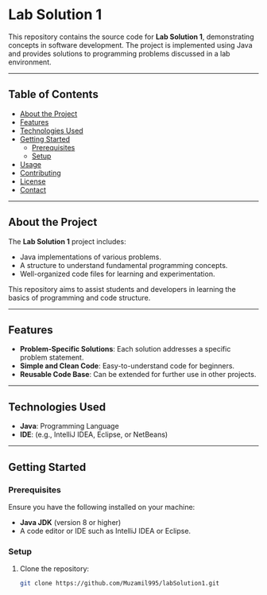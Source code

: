 # Lab Solution 1

This repository contains the source code for **Lab Solution 1**, demonstrating concepts in software development. The project is implemented using Java and provides solutions to programming problems discussed in a lab environment.

---

## Table of Contents

- [About the Project](#about-the-project)
- [Features](#features)
- [Technologies Used](#technologies-used)
- [Getting Started](#getting-started)
  - [Prerequisites](#prerequisites)
  - [Setup](#setup)
- [Usage](#usage)
- [Contributing](#contributing)
- [License](#license)
- [Contact](#contact)

---

## About the Project

The **Lab Solution 1** project includes:
- Java implementations of various problems.
- A structure to understand fundamental programming concepts.
- Well-organized code files for learning and experimentation.

This repository aims to assist students and developers in learning the basics of programming and code structure.

---

## Features

- **Problem-Specific Solutions**: Each solution addresses a specific problem statement.
- **Simple and Clean Code**: Easy-to-understand code for beginners.
- **Reusable Code Base**: Can be extended for further use in other projects.

---

## Technologies Used

- **Java**: Programming Language
- **IDE**: (e.g., IntelliJ IDEA, Eclipse, or NetBeans)

---

## Getting Started

### Prerequisites

Ensure you have the following installed on your machine:
- **Java JDK** (version 8 or higher)
- A code editor or IDE such as IntelliJ IDEA or Eclipse.

### Setup

1. Clone the repository:
   ```bash
   git clone https://github.com/Muzamil995/labSolution1.git
